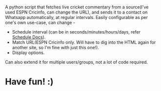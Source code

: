 A python script that fetches live cricket commentary from a source(I've used ESPN Cricinfo, can change the URL), and sends it to a contact on Whatsapp automatically, at regular intervals.
Easily configurable as per one's own use-case, can change -
- Schedule interval (can be in seconds/minutes/hours/days, refer [Schedule Docs](https://schedule.readthedocs.io/en/stable/)).
- Match URL(ESPN Cricinfo only. Will have to dig into the HTML again for another site, so I'm fine with just this one!).
- Display options.

Can also extend it for multiple users/groups, not a lot of code required.

<h1>Have fun! :)<h1>